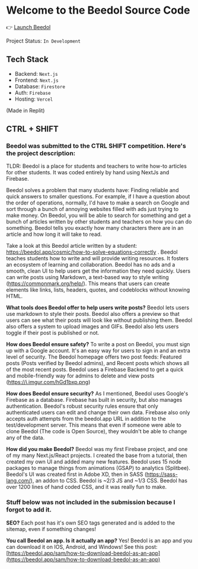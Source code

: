 # Welcome to the Beedol Source Code
👉 [Launch Beedol](https://beedol.app)

Project Status: `In Development`

## Tech Stack
- Backend: `Next.js`
- Frontend: `Next.js`
- Database: `Firestore`
- Auth: `Firebase`
- Hosting: `Vercel`

(Made in Replit)

## CTRL + SHIFT
### Beedol was submitted to the CTRL SHIFT competition. Here's the project description:

TLDR: Beedol is a place for students and teachers to write how-to articles for other students. It was coded entirely by hand using NextJs and Firebase.

Beedol solves a problem that many students have: Finding reliable and quick answers to smaller questions. For example, if I have a question about the order of operations, normally, I'd have to make a search on Google and sort through a bunch of annoying websites filled with ads just trying to make money. On Beedol, you will be able to search for something and get a bunch of articles written by other students and teachers on how you can do something. Beedol tells you exactly how many characters there are in an article and how long it will take to read. 

Take a look at this Beedol article written by a student: https://beedol.app/cosmic/how-to-solve-equations-correctly . Beedol teaches students how to write and will provide writing resources. It fosters an ecosystem of learning and collaboration. Beedol has no ads and a smooth, clean UI to help users get the information they need quickly. Users can write posts using Markdown, a text-based way to style writing (https://commonmark.org/help/). This means that users can create elements like links, lists, headers, quotes, and codeblocks without knowing HTML.

**What tools does Beedol offer to help users write posts?**
Beedol lets users use markdown to style their posts. Beedol also offers a preview so that users can see what their posts will look like without publishing them. Beedol also offers a system to upload images and GIFs. Beedol also lets users toggle if their post is published or not.

**How does Beedol ensure safety?**
To write a post on Beedol, you must sign up with a Google account. It's an easy way for users to sign in and an extra level of security. The Beedol homepage offers two post feeds: Featured posts (Posts verified by Beedol admins), and Recent posts which shows all of the most recent posts. Beedol uses a Firebase Backend to get a quick and mobile-friendly way for admins to delete and view posts (https://i.imgur.com/hGd1bxp.png)

**How does Beedol ensure security?**
As I mentioned, Beedol uses Google's Firebase as a database. Firebase has built in security, but also manages authentication. Beedol's robust security rules ensure that only authenticated users can edit and change their own data. Firebase also only accepts auth attempts from the beedol.app URL in addition to the test/development server. This means that even if someone were able to clone Beedol (The code is Open Source), they wouldn't be able to change any of the data.

**How did you make Beedol?**
Beedol was my first Firebase project, and one of my many Next.js/React projects. I created the base from a tutorial, then created my own UI and added many new features. Beedol uses 15 node packages to manage things from animations (GSAP) to analytics (Splitbee). Beedol's UI was created first in Adobe XD, then in SASS (https://sass-lang.com/), an addon to CSS. Beedol is ~2/3 JS and ~1/3 CSS.  Beedol has over 1200 lines of hand coded CSS, and it was really fun to make.

### Stuff below was not included in the submission because I forgot to add it.
**SEO?**
Each post has it's own SEO tags generated and is added to the sitemap, even if something changes!

**You call Beedol an app. Is it actually an app?**
Yes! Beedol is an app and you can download it on IOS, Android, and Windows! See this post: [https://beedol.app/sam/how-to-download-beedol-as-an-app](https://beedol.app/sam/how-to-download-beedol-as-an-app)
